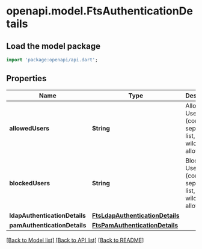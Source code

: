 # openapi.model.FtsAuthenticationDetails

## Load the model package
```dart
import 'package:openapi/api.dart';
```

## Properties
Name | Type | Description | Notes
------------ | ------------- | ------------- | -------------
**allowedUsers** | **String** | Allowed Users (comma separated list, * wildcard is allowed) | [optional] 
**blockedUsers** | **String** | Blocked Users (comma separated list, * wildcard is allowed) | [optional] 
**ldapAuthenticationDetails** | [**FtsLdapAuthenticationDetails**](FtsLdapAuthenticationDetails.md) |  | [optional] 
**pamAuthenticationDetails** | [**FtsPamAuthenticationDetails**](FtsPamAuthenticationDetails.md) |  | [optional] 

[[Back to Model list]](../README.md#documentation-for-models) [[Back to API list]](../README.md#documentation-for-api-endpoints) [[Back to README]](../README.md)



